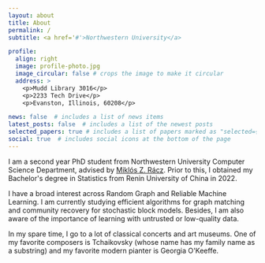 ```yaml
---
layout: about
title: About
permalink: /
subtitle: <a href='#'>Northwestern University</a> 

profile:
  align: right
  image: profile-photo.jpg
  image_circular: false # crops the image to make it circular
  address: >
    <p>Mudd Library 3016</p>
    <p>2233 Tech Drive</p>
    <p>Evanston, Illinois, 60208</p>

news: false  # includes a list of news items
latest_posts: false  # includes a list of the newest posts
selected_papers: true # includes a list of papers marked as "selected={true}"
social: true  # includes social icons at the bottom of the page
---
```


I am a second year PhD student from Northwestern University Computer Science Department, advised by [Miklós Z. Rácz](https://racz.statistics.northwestern.edu/index.html). Prior to this, I obtained my Bachelor's degree in Statistics from Renin University of China in 2022. 

I have a broad interest across Random Graph and Reliable Machine Learning. I am currently studying efficient algorithms for graph matching and community recovery for stochastic block models. Besides, I am also aware of the importance of learning with untrusted or low-quality data.

In my spare time, I go to a lot of classical concerts and art museums. One of my favorite composers is Tchaikovsky (whose name has my family name as a substring) and my favorite modern pianter is Georgia O'Keeffe.
